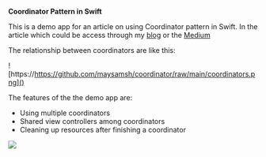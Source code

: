 **Coordinator Pattern in Swift** 

This is a demo app for an article on using Coordinator pattern in Swift. In the article which could be access through my [blog](https://maysamsh.me/2023/02/03/a-comprehensive-guide-to-coordinator-pattern-in-swift/) or the [Medium](https://medium.com/@maysam.shahsavari/a-comprehensive-guide-to-coordinator-pattern-in-swift-7e7647ecc525) 

The relationship between coordinators are like this:

![https://https://github.com/maysamsh/coordinator/raw/main/coordinators.png]()

The features of the the demo app are:

- Using multiple coordinators
- Shared view controllers among coordinators
- Cleaning up resources after finishing a coordinator

![](https://github.com/maysamsh/coordinator/raw/main/coordinator-demo)
